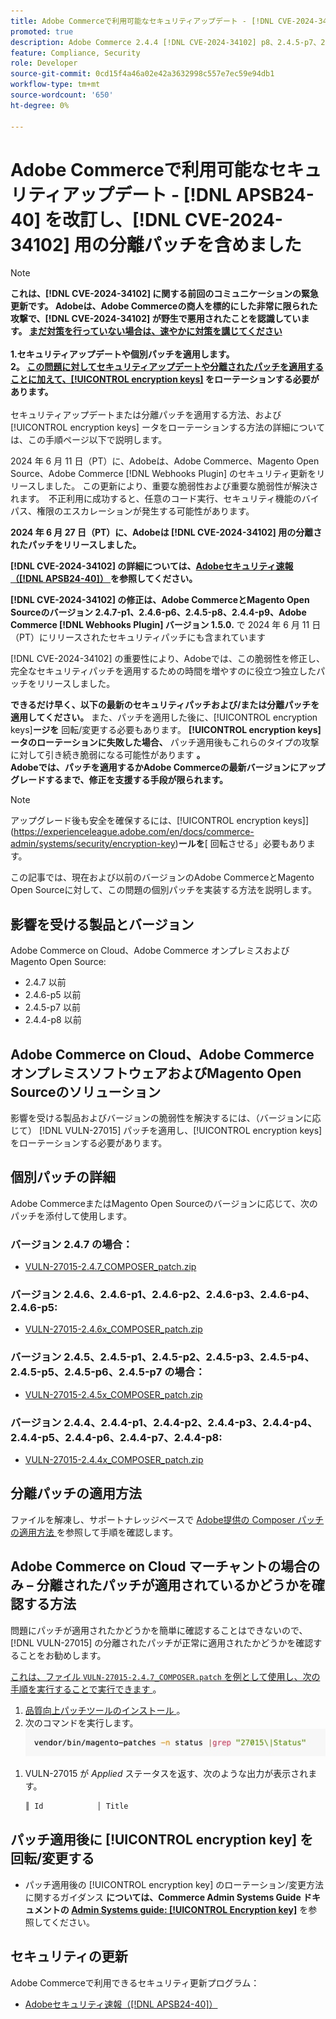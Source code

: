 ```yaml
---
title: Adobe Commerceで利用可能なセキュリティアップデート - [!DNL CVE-2024-34102] の独立したパッチを含むように改訂 [!DNL APSB24-40] れました。
promoted: true
description: Adobe Commerce 2.4.4 [!DNL CVE-2024-34102] p8、2.4.5-p7、2.4.6-p5、2.4.7 以前のバージョンに修正するためのパッチを適用します。
feature: Compliance, Security
role: Developer
source-git-commit: 0cd15f4a46a02e42a3632998c557e7ec59e94db1
workflow-type: tm+mt
source-wordcount: '650'
ht-degree: 0%

---
```


# Adobe Commerceで利用可能なセキュリティアップデート - [!DNL APSB24-40] を改訂し、[!DNL CVE-2024-34102] 用の分離パッチを含めました

>[!NOTE]
>
>**これは、[!DNL CVE-2024-34102] に関する前回のコミュニケーションの緊急更新です。 Adobeは、Adobe Commerceの商人を標的にした非常に限られた攻撃で、[!DNL CVE-2024-34102] が野生で悪用されたことを認識しています。 <u> まだ対策を行っていない場合は、速やかに対策を講じてください </u><br><br>1.セキュリティアップデートや個別パッチを適用します。<br>2。 <u> この問題に対してセキュリティアップデートや分離されたパッチを適用することに加えて、[!UICONTROL encryption keys]</u> をローテーションする必要があります。**<br><br> セキュリティアップデートまたは分離パッチを適用する方法、および [!UICONTROL encryption keys] ータをローテーションする方法の詳細については、この手順ページ以下で説明します。

2024 年 6 月 11 日（PT）に、Adobeは、Adobe Commerce、Magento Open Source、Adobe Commerce [!DNL Webhooks Plugin] のセキュリティ更新をリリースしました。 この更新により、重要な脆弱性および重要な脆弱性が解決されます。  不正利用に成功すると、任意のコード実行、セキュリティ機能のバイパス、権限のエスカレーションが発生する可能性があります。

**2024 年 6 月 27 日（PT）に、Adobeは [!DNL CVE-2024-34102] 用の分離されたパッチをリリースしました。**

**[!DNL CVE-2024-34102] の詳細については、[Adobeセキュリティ速報（[!DNL APSB24-40]） ](https://helpx.adobe.com/security/products/magento/apsb24-40.html) を参照してください。**

**[!DNL CVE-2024-34102] の修正は、Adobe CommerceとMagento Open Sourceのバージョン 2.4.7-p1、2.4.6-p6、2.4.5-p8、2.4.4-p9、Adobe Commerce [!DNL Webhooks Plugin] バージョン 1.5.0.** で 2024 年 6 月 11 日（PT）にリリースされたセキュリティパッチにも含まれています

[!DNL CVE-2024-34102] の重要性により、Adobeでは、この脆弱性を修正し、完全なセキュリティパッチを適用するための時間を増やすのに役立つ独立したパッチをリリースしました。

**できるだけ早く、以下の最新のセキュリティパッチおよび/または分離パッチを適用してください。**
また、パッチを適用した後に、[!UICONTROL encryption keys]**ージを** 回転/変更する必要もあります。
**[!UICONTROL encryption keys] ータのローテーションに失敗した場合、** パッチ適用後もこれらのタイプの攻撃に対して引き続き脆弱になる可能性があります **。<br>
Adobeでは、パッチを適用するかAdobe Commerceの最新バージョンにアップグレードするまで、修正を支援する手段が限られます。**<br>

>[!NOTE]
>
>アップグレード後も安全を確保するには、[!UICONTROL encryption keys]](https://experienceleague.adobe.com/en/docs/commerce-admin/systems/security/encryption-key)**ールを**[ 回転させる」必要もあります。

この記事では、現在および以前のバージョンのAdobe CommerceとMagento Open Sourceに対して、この問題の個別パッチを実装する方法を説明します。

## 影響を受ける製品とバージョン

Adobe Commerce on Cloud、Adobe Commerce オンプレミスおよびMagento Open Source:

* 2.4.7 以前
* 2.4.6-p5 以前
* 2.4.5-p7 以前
* 2.4.4-p8 以前

## Adobe Commerce on Cloud、Adobe Commerce オンプレミスソフトウェアおよびMagento Open Sourceのソリューション

影響を受ける製品およびバージョンの脆弱性を解決するには、（バージョンに応じて） [!DNL VULN-27015] パッチを適用し、[!UICONTROL encryption keys] をローテーションする必要があります。

## 個別パッチの詳細

Adobe CommerceまたはMagento Open Sourceのバージョンに応じて、次のパッチを添付して使用します。

### バージョン 2.4.7 の場合：

* [VULN-27015-2.4.7_COMPOSER_patch.zip](assets/VULN-27015-2.4.7_COMPOSER_patch.zip)

### バージョン 2.4.6、2.4.6-p1、2.4.6-p2、2.4.6-p3、2.4.6-p4、2.4.6-p5:

* [VULN-27015-2.4.6x_COMPOSER_patch.zip](assets/VULN-27015-2.4.6x_COMPOSER_patch.zip)

### バージョン 2.4.5、2.4.5-p1、2.4.5-p2、2.4.5-p3、2.4.5-p4、2.4.5-p5、2.4.5-p6、2.4.5-p7 の場合：

* [VULN-27015-2.4.5x_COMPOSER_patch.zip](assets/VULN-27015-2.4.5x_COMPOSER_patch.zip)

### バージョン 2.4.4、2.4.4-p1、2.4.4-p2、2.4.4-p3、2.4.4-p4、2.4.4-p5、2.4.4-p6、2.4.4-p7、2.4.4-p8:

* [VULN-27015-2.4.4x_COMPOSER_patch.zip](assets/VULN-27015-2.4.4x_COMPOSER_patch.zip)


## 分離パッチの適用方法

ファイルを解凍し、サポートナレッジベースで [Adobe提供の Composer パッチの適用方法 ](https://experienceleague.adobe.com/docs/commerce-knowledge-base/kb/how-to/how-to-apply-a-composer-patch-provided-by-magento.html) を参照して手順を確認します。

## Adobe Commerce on Cloud マーチャントの場合のみ – 分離されたパッチが適用されているかどうかを確認する方法

問題にパッチが適用されたかどうかを簡単に確認することはできないので、[!DNL VULN-27015] の分離されたパッチが正常に適用されたかどうかを確認することをお勧めします。

<u> これは、ファイル `VULN-27015-2.4.7_COMPOSER.patch` を例として使用し、次の手順を実行することで実行できます </u>。

1. [ 品質向上パッチツールのインストール ](https://experienceleague.adobe.com/docs/commerce-operations/tools/quality-patches-tool/usage.html)。
1. 次のコマンドを実行します。<br>
   ![cve-2024-34102-tell-if-patch-applied-code](assets/cve-2024-34102-tell-if-patch-applied-code.png)

<!--
    ```bash
    vendor/bin/magento-patches -n status |grep "27015\|Status"
    ```
-->

1. VULN-27015 が *Applied* ステータスを返す、次のような出力が表示されます。

   ```bash
   ║ Id            │ Title                                                        │ Category        │ Origin                 │ Status      │ Details                                          ║ ║ N/A           │ ../m2-hotfixes/VULN-27015-2.4.7_COMPOSER_patch.patch      │ Other           │ Local                  │ Applied     │ Patch type: Custom                                
   ```

## パッチ適用後に [!UICONTROL encryption key] を回転/変更する

* パッチ適用後の [!UICONTROL encryption key] のローテーション/変更方法に関するガイダンス **については、Commerce Admin Systems Guide ドキュメントの [Admin Systems guide: [!UICONTROL Encryption key]](https://experienceleague.adobe.com/en/docs/commerce-admin/systems/security/encryption-key)** を参照してください。

## セキュリティの更新

Adobe Commerceで利用できるセキュリティ更新プログラム：

* [Adobeセキュリティ速報（[!DNL APSB24-40]） ](https://helpx.adobe.com/security/products/magento/apsb24-40.html)
